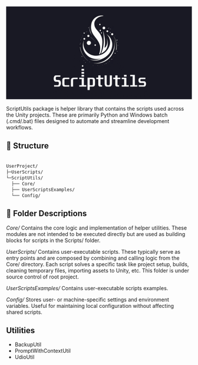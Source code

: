![project logo](doc-assets/repository-open-graph-cover.png)

ScriptUtils package is helper library that contains the scripts used across the Unity projects. These are primarily Python and Windows batch (.cmd/.bat) files designed to automate and streamline development workflows.

## 📁 Structure

```

UserProject/ 
├─UserScripts/    
└─ScriptUtils/ 
  ├── Core/       
  ├── UserScriptsExamples/    
  └── Config/
```

## 📂 Folder Descriptions

*Core/* 
Contains the core logic and implementation of helper utilities. These modules are not intended to be executed directly but are used as building blocks for scripts in the Scripts/ folder.

*UserScripts/*
Contains user-executable scripts. These typically serve as entry points and are composed by combining and calling logic from the Core/ directory. Each script solves a specific task like project setup, builds, cleaning temporary files, importing assets to Unity, etc. This folder is under source control of root project.

*UserScriptsExamples/*
Contains user-executable scripts examples.

*Config/*
Stores user- or machine-specific settings and environment variables. Useful for maintaining local configuration without affecting shared scripts.


## Utilities

- BackupUtil 
- PromptWithContextUtil
- UdioUtil
